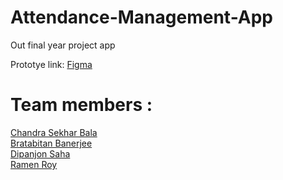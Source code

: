 # Attendance-Management-App
Out final year project app

Prototye link: <a href="https://www.figma.com/file/noRd5ORgXFJHgIDtjcBfLS/Attendance-App_Degisn(Chandra)"> Figma </a>

# Team members : 
<a href="https://github.com/Chandra-Sekhar-Bala"> Chandra Sekhar Bala </a><br>
<a href="https://github.com/neelqq"> Bratabitan Banerjee </a> <br>
<a href="https://github.com/dip-ai"> Dipanjon Saha </a><br>
<a href="https://github.com/ramenroy"> Ramen Roy </a>

